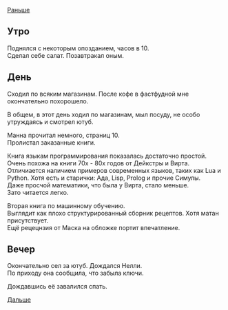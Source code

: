 [Раньше](2019.12.07.md)
## Утро
Поднялся с некоторым опозданием, часов в 10.  
Сделал себе салат. Позавтракал оным.
## День
Сходил по всяким магазинам. После кофе в фастфудной мне окончательно похорошело.

В общем, в этот день ходил по магазинам, мыл посуду, не особо утруждаясь и смотрел ютуб.

Манна прочитал немного, страниц 10.  
Пролистал заказанные книги.

Книга языкам программирования показалась достаточно простой. Очень похожа на книги 70х - 80х годов от Дейкстры и Вирта. Отличиается наличием примеров современных языков, таких как Lua и Python. Хотя есть и старички: Ада, Lisp, Prolog и прочие Симулы.  
Даже просчой математики, что была у Вирта, стало меньше.  
Зато читается легко.

Вторая книга по машинному обучению.  
Выглядит как плохо структурированный сборник рецептов. Хотя матан присутствует.  
Ещё рецецнзия от Маска на обложке портит впечатление.
## Вечер
Окончательно сел за ютуб. Дождался Нелли.  
По приходу она сообщила, что забыла ключи.

Дождавшись её завалился спать.

[Дальше](2019.12.09.md)